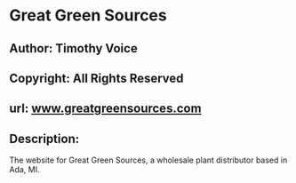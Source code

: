 Great Green Sources
===================

## Author: Timothy Voice
## Copyright: All Rights Reserved
## url: www.greatgreensources.com

## Description:

The website for Great Green Sources, a wholesale plant distributor based in Ada, MI.


